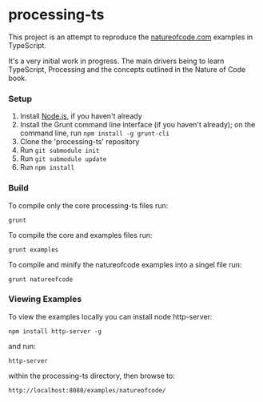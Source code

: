 # processing-ts

This project is an attempt to reproduce the [natureofcode.com](http://natureofcode.com/book/) examples in TypeScript.

It's a very initial work in progress. The main drivers being to learn TypeScript, Processing and the concepts outlined in the Nature of Code book.


### Setup

1. Install [Node.js](http://nodejs.org), if you haven't already
1. Install the Grunt command line interface (if you haven't already); on the command line, run `npm install -g grunt-cli`
1. Clone the 'processing-ts' repository
1. Run `git submodule init`
1. Run `git submodule update`
1. Run `npm install`

### Build

To compile only the core processing-ts files run:

`grunt`

To compile the core and examples files run:

`grunt examples`

To compile and minify the natureofcode examples into a singel file run:

`grunt natureofcode`


### Viewing Examples

To view the examples locally you can install node http-server:

`npm install http-server -g`

and run:

`http-server`

within the processing-ts directory, then browse to:

`http://localhost:8080/examples/natureofcode/`